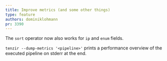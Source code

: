 ```yaml
---
title: Improve metrics (and some other things)
type: feature
authors: dominiklohmann
pr: 3390
---
```


The `sort` operator now also works for `ip` and `enum` fields.

`tenzir --dump-metrics '<pipeline>'` prints a performance overview of the
executed pipeline on stderr at the end.
